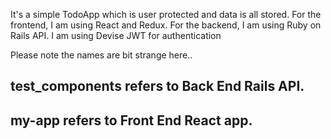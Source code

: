 It's a simple TodoApp which is user protected and data is all stored.
For the frontend, I am using React and Redux.
For the backend, I am using Ruby on Rails API.
I am using Devise JWT for authentication

Please note the names are bit strange here.. 

## test_components refers to Back End Rails API.
## my-app refers to Front End React app.
